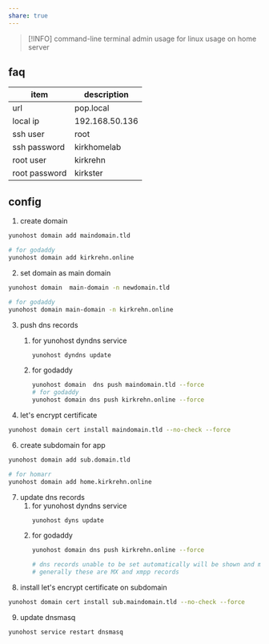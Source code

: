 ```yaml
---
share: true
---
```

> [!INFO] command-line terminal admin usage
> for linux usage on home server

## faq
| **item** | **description** |
| --- | --- |
| url | pop.local |
| local ip | 192.168.50.136 |
| ssh user | root |
| ssh password | kirkhomelab |
| root user | kirkrehn |
| root password | kirkster |

## config
1.  create domain
```sh
yunohost domain add maindomain.tld

# for godaddy
yunohost domain add kirkrehn.online
```
2. set domain as main domain
```sh
yunohost domain  main-domain -n newdomain.tld

# for godaddy
yunohost domain main-domain -n kirkrehn.online
```
3. push dns records 
	1. for yunohost dyndns service
		```sh
		yunohost dyndns update
		```

	2. for godaddy
		```sh
		yunohost domain  dns push maindomain.tld --force
		# for godaddy
		yunohost domain dns push kirkrehn.online --force
		```
4. let's encrypt certificate
```sh
yunohost domain cert install maindomain.tld --no-check --force
```
6. create subdomain for app
```sh
yunohost domain add sub.domain.tld

# for homarr
yunohost domain add home.kirkrehn.online
```
7. update dns records
	1. for yunohost dyndns service
		```sh
		yunohost dyns update
		```
	2. for godaddy
		```sh
		yunohost domain dns push kirkrehn.online --force

		# dns records unable to be set automatically will be shown and must be updated manually at [godaddy](godaddy.com)
		# generally these are MX and xmpp records
		```
8. install let's encrypt certificate on subdomain
```sh
yunohost domain cert install sub.maindomain.tld --no-check --force
```
9. update dnsmasq
```sh
yunohost service restart dnsmasq
```
